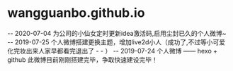 # wangguanbo.github.io
-- 2020-07-04
为公司的小仙女定时更新idea激活码,启用尘封已久的个人微博~
-- 2019-07-25
个人微博搭建更换主题，增加live2d小人（成功了,不过等小可爱化完妆出来人家早都看完退出了 - - ）
-- 2019-07-24
个人微博 —— hexo + github
此微博目前刚刚搭建完毕，争取快速建设完毕！

